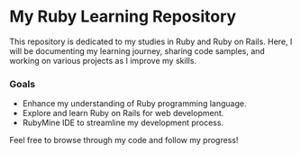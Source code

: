 # My Ruby Learning Repository

This repository is dedicated to my studies in Ruby and Ruby on Rails.
Here, I will be documenting my learning journey, sharing code samples, 
and working on various projects as I improve my skills.

### Goals
- Enhance my understanding of Ruby programming language.
- Explore and learn Ruby on Rails for web development.
-  RubyMine IDE to streamline my development process.
 
Feel free to browse through my code and follow my progress!